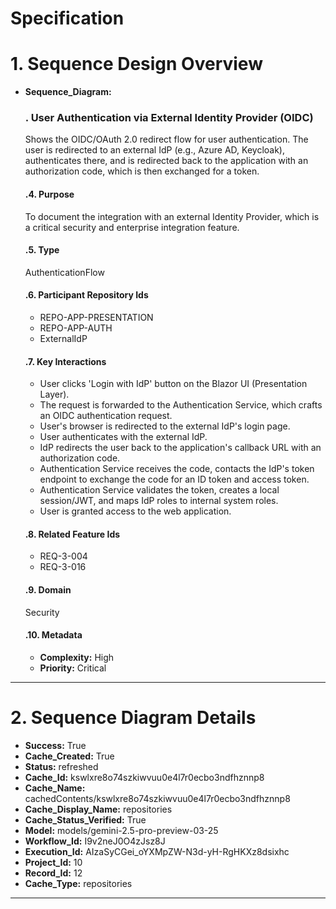 # Specification

# 1. Sequence Design Overview

- **Sequence_Diagram:**
  ### . User Authentication via External Identity Provider (OIDC)
  Shows the OIDC/OAuth 2.0 redirect flow for user authentication. The user is redirected to an external IdP (e.g., Azure AD, Keycloak), authenticates there, and is redirected back to the application with an authorization code, which is then exchanged for a token.

  #### .4. Purpose
  To document the integration with an external Identity Provider, which is a critical security and enterprise integration feature.

  #### .5. Type
  AuthenticationFlow

  #### .6. Participant Repository Ids
  
  - REPO-APP-PRESENTATION
  - REPO-APP-AUTH
  - ExternalIdP
  
  #### .7. Key Interactions
  
  - User clicks 'Login with IdP' button on the Blazor UI (Presentation Layer).
  - The request is forwarded to the Authentication Service, which crafts an OIDC authentication request.
  - User's browser is redirected to the external IdP's login page.
  - User authenticates with the external IdP.
  - IdP redirects the user back to the application's callback URL with an authorization code.
  - Authentication Service receives the code, contacts the IdP's token endpoint to exchange the code for an ID token and access token.
  - Authentication Service validates the token, creates a local session/JWT, and maps IdP roles to internal system roles.
  - User is granted access to the web application.
  
  #### .8. Related Feature Ids
  
  - REQ-3-004
  - REQ-3-016
  
  #### .9. Domain
  Security

  #### .10. Metadata
  
  - **Complexity:** High
  - **Priority:** Critical
  


---

# 2. Sequence Diagram Details

- **Success:** True
- **Cache_Created:** True
- **Status:** refreshed
- **Cache_Id:** kswlxre8o74szkiwvuu0e4l7r0ecbo3ndfhznnp8
- **Cache_Name:** cachedContents/kswlxre8o74szkiwvuu0e4l7r0ecbo3ndfhznnp8
- **Cache_Display_Name:** repositories
- **Cache_Status_Verified:** True
- **Model:** models/gemini-2.5-pro-preview-03-25
- **Workflow_Id:** I9v2neJ0O4zJsz8J
- **Execution_Id:** AIzaSyCGei_oYXMpZW-N3d-yH-RgHKXz8dsixhc
- **Project_Id:** 10
- **Record_Id:** 12
- **Cache_Type:** repositories


---

